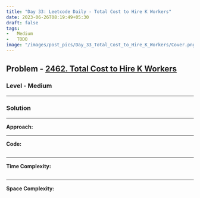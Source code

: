 ```yaml
---
title: "Day 33: Leetcode Daily - Total Cost to Hire K Workers"
date: 2023-06-26T08:19:49+05:30
draft: false
tags:
-   Medium
-   TODO
image: "/images/post_pics/Day_33_Total_Cost_to_Hire_K_Workers/Cover.png"
---
```



## Problem - [2462. Total Cost to Hire K Workers](https://leetcode.com/problems/total-cost-to-hire-k-workers/)

### Level - Medium
---

### Solution

---
**Approach:**


---

**Code:**

```java


```
---

**Time Complexity:**
```

```

---

**Space Complexity:**
```

```


